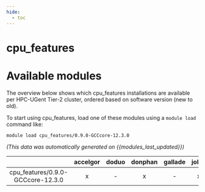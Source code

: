 ```yaml
---
hide:
  - toc
---
```


cpu_features
============

# Available modules


The overview below shows which cpu_features installations are available per HPC-UGent Tier-2 cluster, ordered based on software version (new to old).

To start using cpu_features, load one of these modules using a `module load` command like:

```shell
module load cpu_features/0.9.0-GCCcore-12.3.0
```

*(This data was automatically generated on {{modules_last_updated}})*  

| |accelgor|doduo|donphan|gallade|joltik|shinx|
| :---: | :---: | :---: | :---: | :---: | :---: | :---: |
|cpu_features/0.9.0-GCCcore-12.3.0|x|-|x|-|x|x|
